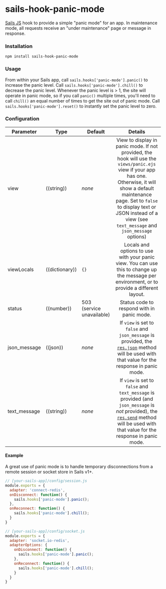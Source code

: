 # sails-hook-panic-mode

[Sails JS](http://sailsjs.org) hook to provide a simple "panic mode" for an app.  In maintenance mode, all requests receive an "under maintenance" page or message in response.

### Installation

`npm install sails-hook-panic-mode`

### Usage

From within your Sails app, call `sails.hooks['panic-mode'].panic()` to increase the panic level.  Call `sails.hooks['panic-mode'].chill()` to decrease the panic level.  Whenever the panic level is > 1, the site will operate in panic mode, so if you call `panic()` multiple times, you'll need to call `chill()` an equal number of times to get the site out of panic mode.  Call `sails.hooks['panic-mode'].reset()` to instantly set the panic level to zero.

### Configuration

Parameter      | Type                | Default | Details
-------------- | ------------------- | ------- | :---------------------------------:
view | ((string)) | _none_ | View to display in panic mode.  If not provided, the hook will use the `views/panic.ejs` view if your app has one.  Otherwise, it will show a default maintenance page.  Set to `false` to display text or JSON instead of a view (see `text_message` and `json_message` options)
viewLocals | ((dictionary)) | `{}` | Locals and options to use with your panic view.  You can use this to change up the message per environment, or to provide a different layout.
status | ((number)) | 503 (service unavailable) | Status code to respond with in panic mode.
json_message | ((json)) | _none_ | If `view` is set to `false` and `json_message` is provided, the [`res.json`](http://sailsjs.org/documentation/reference/response-res/res-json) method will be used with that value for the response in panic mode.
text_message | ((string)) | _none_ | If `view` is set to `false` and `text_message` is provided (and `json_message` is _not_ provided), the [`res.send`](http://sailsjs.org/documentation/reference/response-res/res-send) method will be used with that value for the response in panic mode.

#### Example

A great use of panic mode is to handle temporary disconnections from a remote session or socket store in Sails v1+.  

```javascript
// [your-sails-app]/config/session.js
module.exports = {
  adapter: 'connect-redis',
  onDisconnect: function() {
    sails.hooks['panic-mode'].panic();
  },
  onReconnect: function() {
    sails.hooks['panic-mode'].chill();
  }
}

// [your-sails-app]/config/socket.js
module.exports = {
  adapter: 'socket.io-redis',
  adapterOptions: {
    onDisconnect: function() {
      sails.hooks['panic-mode'].panic();
    },
    onReconnect: function() {
      sails.hooks['panic-mode'].chill();
    }
  }
}

```
